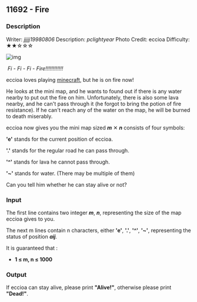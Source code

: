 ## 11692 - Fire

### Description

Writer: *jjjjj19980806*       Description: *pclightyear*       Photo Credit: eccioa       Difficulty: ★★☆☆☆

![img](https://acm.cs.nthu.edu.tw/media/uploads/2017/11/21/23825538_1711504108894147_1343808843_o.png)

​                                       *Fi - Fi - Fi - Fire!!!!!!!!!!!!*

eccioa loves playing [minecraft](https://minecraft.net/en-us/), but he is on fire now!

He looks at the mini map, and he wants to found out if there is any water nearby to put out the fire on him. Unfortunately, there is also some lava nearby, and he can't pass through it (he forgot to bring the potion of fire resistance). If he can't reach any of the water on the map, he will be burned to death miserably.

eccioa now gives you the mini map sized ***m*** ✕ ***n*** consists of four symbols:

**'e'** stands for the current position of eccioa.

**'.'** stands for the regular road he can pass through.

**'^'** stands for lava he cannot pass through.

**'~'** stands for water. (There may be multiple of them)

Can you tell him whether he can stay alive or not? 

### Input

The first line contains two integer ***m***, ***n***, representing the size of the map eccioa gives to you.

The next m lines contain n characters, either **'e'**, **'.'**, **'^'**, **'~'**, representing the status of position ***aij***.

It is guaranteed that :

- **1 ≤ m, n ≤ 1000**

### Output

If eccioa can stay alive, please print **"Alive!"**, otherwise please print **"Dead!"**.